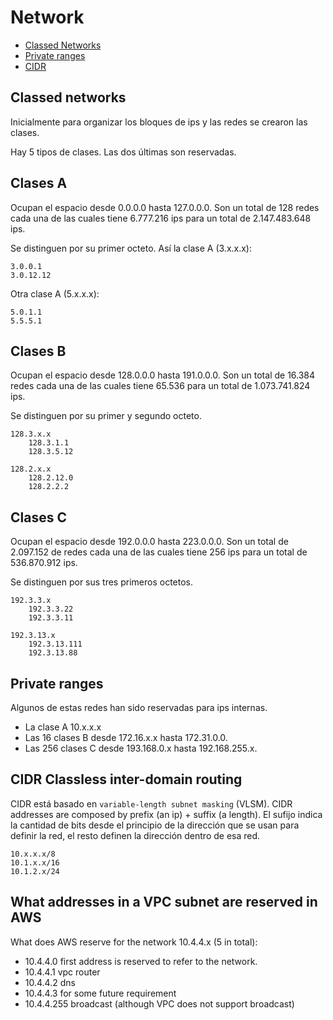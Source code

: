 # Network

* [Classed Networks](#clases)
* [Private ranges](#private)
* [CIDR](#cidr)

## <a name="clases">Classed networks</a>
Inicialmente para organizar los bloques de ips y las redes se crearon las clases.

Hay 5 tipos de clases. Las dos últimas son reservadas.

## Clases A

Ocupan el espacio desde 0.0.0.0 hasta 127.0.0.0. Son un total de 128 redes cada una de las cuales tiene 6.777.216 ips para un total de 2.147.483.648 ips.

Se distinguen por su primer octeto. Así la clase A (3.x.x.x):

    3.0.0.1
    3.0.12.12

Otra clase A (5.x.x.x):

    5.0.1.1
    5.5.5.1

## Clases B

Ocupan el espacio desde 128.0.0.0 hasta 191.0.0.0. Son un total de 16.384 redes cada una de las cuales tiene 65.536 para un total de 1.073.741.824 ips.

Se distinguen por su primer y segundo octeto. 

    128.3.x.x
        128.3.1.1
        128.3.5.12

    128.2.x.x
        128.2.12.0
        128.2.2.2

## Clases C

Ocupan el espacio desde 192.0.0.0 hasta 223.0.0.0.  Son un total de 2.097.152 de redes cada una de las cuales tiene 256 ips para un total de 536.870.912 ips.

Se distinguen por sus tres primeros octetos.

    192.3.3.x
        192.3.3.22
        192.3.3.11
    
    192.3.13.x
        192.3.13.111
        192.3.13.88

## <a name="private">Private ranges</a>

Algunos de estas redes han sido reservadas para ips internas. 

* La clase A 10.x.x.x 
* Las 16 clases B desde 172.16.x.x hasta 172.31.0.0.
* Las 256 clases C desde 193.168.0.x hasta 192.168.255.x.

## CIDR <a name="cidr">Classless inter-domain routing</a>

CIDR está basado en `variable-length subnet masking` (VLSM). CIDR addresses are composed by prefix (an ip) + suffix (a length). El sufijo indica la cantidad de bits desde el principio de la dirección que se usan para definir la red, el resto definen la dirección dentro de esa red.

    10.x.x.x/8
    10.1.x.x/16
    10.1.2.x/24

## What addresses in a VPC subnet are reserved in AWS

What does AWS reserve for the network 10.4.4.x (5 in total):

* 10.4.4.0 first address is reserved to refer to the network.
* 10.4.4.1 vpc router
* 10.4.4.2 dns 
* 10.4.4.3 for some future requirement
* 10.4.4.255 broadcast (although VPC does not support broadcast)
